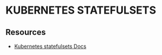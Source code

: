 # KUBERNETES STATEFULSETS

## Resources

- [Kubernetes statefulsets Docs](https://kubernetes.io/docs/concepts/workloads/controllers/statefulset/)
